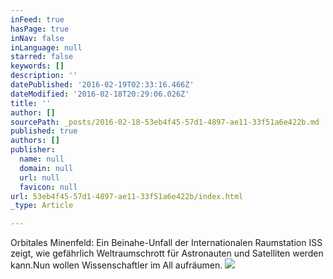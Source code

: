```yaml
---
inFeed: true
hasPage: true
inNav: false
inLanguage: null
starred: false
keywords: []
description: ''
datePublished: '2016-02-19T02:33:16.466Z'
dateModified: '2016-02-18T20:29:06.026Z'
title: ''
author: []
sourcePath: _posts/2016-02-18-53eb4f45-57d1-4897-ae11-33f51a6e422b.md
published: true
authors: []
publisher:
  name: null
  domain: null
  url: null
  favicon: null
url: 53eb4f45-57d1-4897-ae11-33f51a6e422b/index.html
_type: Article

---
```

Orbitales Minenfeld: Ein Beinahe-Unfall der Internationalen Raumstation ISS zeigt, wie gefährlich Weltraumschrott für Astronauten und Satelliten werden kann.Nun wollen Wissenschaftler im All aufräumen.
![](https://the-grid-user-content.s3-us-west-2.amazonaws.com/9e196bb9-d3e2-4c54-a6e7-8b327ae27b66.jpg)